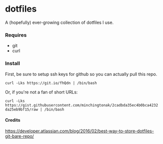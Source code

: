 # dotfiles

A (hopefully) ever-growing collection of dotfiles I use.

### Requires

* git
* curl

### Install

First, be sure to setup ssh keys for github so you can actually pull this repo.

`curl -Lks https://git.io/fhQdn | /bin/bash`

Or, if you're not a fan of short URLs:

`curl -Lks https://gist.githubusercontent.com/minchingtonak/2cadbda35ec4b0bca4232da25eb9bf15/raw | /bin/bash`

#### Credits
https://developer.atlassian.com/blog/2016/02/best-way-to-store-dotfiles-git-bare-repo/
